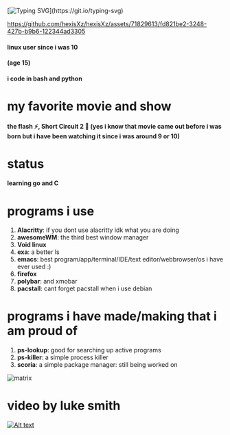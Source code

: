 [![Typing SVG](https://readme-typing-svg.demolab.com/?lines=Hi,;this+is+my+profile.;i+make+things.)](https://git.io/typing-svg)




https://github.com/hexisXz/hexisXz/assets/71829613/fd821be2-3248-427b-b9b6-122344ad3305





#### linux user since i was 10
#### (age 15)


#### i code in bash and python

# my favorite movie and show
#### the flash ⚡, Short Circuit 2 🤖 (yes i know that movie came out before i was born but i have been watching it since i was around 9 or 10)

# status
#### learning go and C


# programs i use

1) **Alacritty**: if you dont use alacritty idk what you are doing
2) **awesomeWM**: the third best window manager
3) **Void linux**
4) **exa**: a better ls
5) **emacs**: best program/app/terminal/IDE/text editor/webbrowser/os i have ever used :)
6) **firefox**
7) **polybar**: and xmobar
8) **pacstall**: cant forget pacstall when i use debian



# programs i have made/making that i am proud of
1) **ps-lookup**: good for searching up active programs
2) **ps-killer**: a simple process killer
3) **scoria**: a simple package manager: still being worked on


![matrix](https://github.com/hexisXz/hexisXz/assets/71829613/577b1660-9340-40ac-9a30-b5e78ac5cea7)



# video by luke smith 
[![Alt text](https://imgs.search.brave.com/wS_kIuCGcAcvy4Z_vn8DGQop-XvLZWVuCxMsj_-G9Us/rs:fit:200:200:1/g:ce/aHR0cHM6Ly9pLnl0/aW1nLmNvbS92aS80/YmV6bDVnWEFjZy9t/YXhyZXNkZWZhdWx0/LmpwZw)](https://www.youtube.com/watch?v=4bezl5gXAcg)
